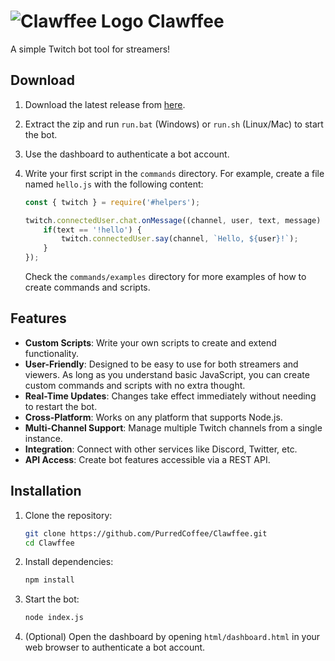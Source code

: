 # ![Clawffee Logo](https://raw.githubusercontent.com/PurredCoffee/Clawffee/refs/heads/master/assets/clawffee96.png) Clawffee

A simple Twitch bot tool for streamers!

## Download

1. Download the latest release from [here](https://github.com/PurredCoffee/Clawffee/releases).

2. Extract the zip and run `run.bat` (Windows) or `run.sh` (Linux/Mac) to start the bot.

3. Use the dashboard to authenticate a bot account.

4. Write your first script in the `commands` directory. For example, create a file named `hello.js` with the following content:
    ```javascript
    const { twitch } = require('#helpers');

    twitch.connectedUser.chat.onMessage((channel, user, text, message) => {
        if(text == '!hello') {
            twitch.connectedUser.say(channel, `Hello, ${user}!`);
        }
    });
    ```
    Check the `commands/examples` directory for more examples of how to create commands and scripts.

## Features

- **Custom Scripts**: Write your own scripts to create and extend functionality.
- **User-Friendly**: Designed to be easy to use for both streamers and viewers. As long as you understand basic JavaScript, you can create custom commands and scripts with no extra thought.
- **Real-Time Updates**: Changes take effect immediately without needing to restart the bot.
- **Cross-Platform**: Works on any platform that supports Node.js.
- **Multi-Channel Support**: Manage multiple Twitch channels from a single instance.
- **Integration**: Connect with other services like Discord, Twitter, etc.
- **API Access**: Create bot features accessible via a REST API.


## Installation

1. Clone the repository:
   ```bash
   git clone https://github.com/PurredCoffee/Clawffee.git
   cd Clawffee
    ```

2. Install dependencies:
    ```bash
    npm install
    ```

3. Start the bot:
    ```bash
    node index.js
    ```

4. (Optional) Open the dashboard by opening `html/dashboard.html` in your web browser to authenticate a bot account.